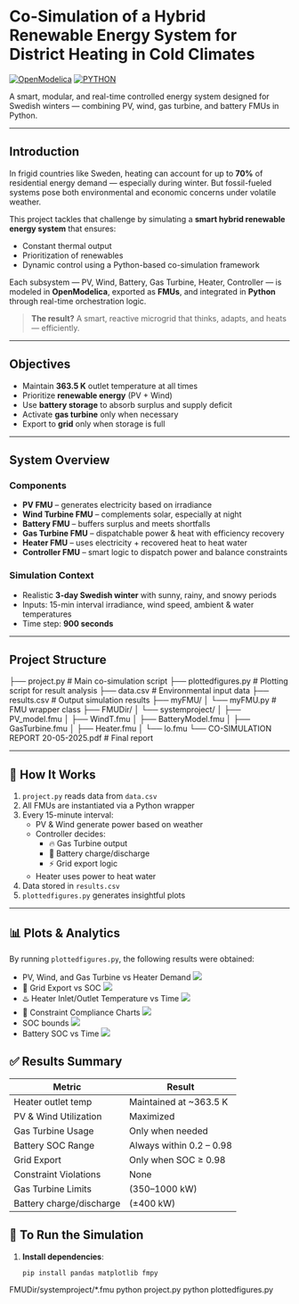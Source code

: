 # Co-Simulation of a Hybrid Renewable Energy System for District Heating in Cold Climates

[![OpenModelica](https://img.shields.io/badge/OpenModelica-1.22.0-lightgrey)](https://openmodelica.org/)
[![PYTHON](https://img.shields.io/badge/Python-3.11-blue)](https://www.python.org/)

A smart, modular, and real-time controlled energy system designed for Swedish winters — combining PV, wind, gas turbine, and battery FMUs in Python.

---

## Introduction

In frigid countries like Sweden, heating can account for up to **70%** of residential energy demand — especially during winter. But fossil-fueled systems pose both environmental and economic concerns under volatile weather.

This project tackles that challenge by simulating a **smart hybrid renewable energy system** that ensures:

- Constant thermal output  
- Prioritization of renewables  
- Dynamic control using a Python-based co-simulation framework  

Each subsystem — PV, Wind, Battery, Gas Turbine, Heater, Controller — is modeled in **OpenModelica**, exported as **FMUs**, and integrated in **Python** through real-time orchestration logic.

> **The result?** A smart, reactive microgrid that thinks, adapts, and heats — efficiently.

---

## Objectives

-  Maintain **363.5 K** outlet temperature at all times  
-  Prioritize **renewable energy** (PV + Wind)  
-  Use **battery storage** to absorb surplus and supply deficit  
-  Activate **gas turbine** only when necessary  
-  Export to **grid** only when storage is full  

---

## System Overview

### Components

-  **PV FMU** – generates electricity based on irradiance  
-  **Wind Turbine FMU** – complements solar, especially at night  
-  **Battery FMU** – buffers surplus and meets shortfalls  
-  **Gas Turbine FMU** – dispatchable power & heat with efficiency recovery  
-  **Heater FMU** – uses electricity + recovered heat to heat water  
-  **Controller FMU** – smart logic to dispatch power and balance constraints  

### Simulation Context

-  Realistic **3-day Swedish winter** with sunny, rainy, and snowy periods  
-  Inputs: 15-min interval irradiance, wind speed, ambient & water temperatures  
-  Time step: **900 seconds**

---

## Project Structure

├── project.py                   # Main co-simulation script
├── plottedfigures.py           # Plotting script for result analysis
├── data.csv                    # Environmental input data
├── results.csv                 # Output simulation results
├── myFMU/
│   └── myFMU.py                # FMU wrapper class
├── FMUDir/
│   └── systemproject/
│       ├── PV_model.fmu
│       ├── WindT.fmu
│       ├── BatteryModel.fmu
│       ├── GasTurbine.fmu
│       ├── Heater.fmu
│       └── lo.fmu
└── CO-SIMULATION REPORT 20-05-2025.pdf     # Final report

---

## 🧪 How It Works

1. `project.py` reads data from `data.csv`
2. All FMUs are instantiated via a Python wrapper
3. Every 15-minute interval:
   - PV & Wind generate power based on weather
   - Controller decides:
     - 🔥 Gas Turbine output
     - 🔋 Battery charge/discharge
     - ⚡ Grid export logic
   - Heater uses power to heat water
4. Data stored in `results.csv`
5. `plottedfigures.py` generates insightful plots

---

## 📊 Plots & Analytics

By running `plottedfigures.py`, the following results were obtained:

- PV, Wind, and Gas Turbine vs Heater Demand ![](Powerprofile.png)
- 🔄 Grid Export vs SOC ![](Gridexportpower.png)
- ♨️ Heater Inlet/Outlet Temperature vs Time ![](Heatenergyprofile.png)
- 🚨 Constraint Compliance Charts ![](Constrainschecks.png)
- SOC bounds ![](HeatControllimits.png)
- Battery SOC vs Time ![](batterySOC.png)



## ✅ Results Summary

| Metric                 | Result                          |
|------------------------|---------------------------------|
| Heater outlet temp     | Maintained at ~363.5 K          |
| PV & Wind Utilization  | Maximized                       |
| Gas Turbine Usage      | Only when needed                |
| Battery SOC Range      | Always within 0.2 – 0.98        |
| Grid Export            | Only when SOC ≥ 0.98            |
| Constraint Violations  | None                            |
| Gas Turbine Limits     | (350–1000 kW)                   |
| Battery charge/discharge   | (±400 kW)                   |


## 🚀 To Run the Simulation

1. **Install dependencies**:
   ```bash
   pip install pandas matplotlib fmpy

FMUDir/systemproject/*.fmu
python project.py
python plottedfigures.py
